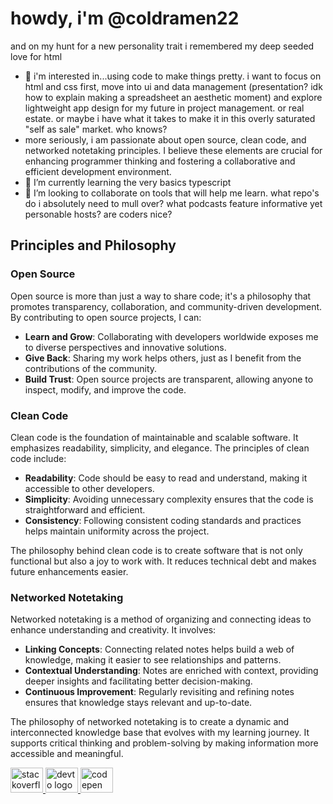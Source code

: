 # howdy, i'm  @coldramen22 
and on my hunt for a new personality trait i remembered my deep seeded love for html


- 👀 i'm interested in...using code to make things pretty. i want to focus on html and css first, move into ui and data management (presentation? idk how to explain making a spreadsheet an aesthetic moment) and explore lightweight app design for my future in project management. or real estate. or maybe i have what it takes to make it in this overly saturated "self as sale" market. who knows?
-   more seriously, i am passionate about open source, clean code, and networked notetaking principles. I believe these elements are crucial for enhancing programmer thinking and fostering a collaborative and efficient development environment.
- 🌱 I’m currently learning the very basics typescript
- 💞️ I’m looking to collaborate on tools that will help me learn. what repo's do i absolutely need to mull over? what podcasts feature informative yet personable hosts? are coders nice?


## Principles and Philosophy

### Open Source

Open source is more than just a way to share code; it's a philosophy that promotes transparency, collaboration, and community-driven development. By contributing to open source projects, I can:

- **Learn and Grow**: Collaborating with developers worldwide exposes me to diverse perspectives and innovative solutions.
- **Give Back**: Sharing my work helps others, just as I benefit from the contributions of the community.
- **Build Trust**: Open source projects are transparent, allowing anyone to inspect, modify, and improve the code.

### Clean Code

Clean code is the foundation of maintainable and scalable software. It emphasizes readability, simplicity, and elegance. The principles of clean code include:

- **Readability**: Code should be easy to read and understand, making it accessible to other developers.
- **Simplicity**: Avoiding unnecessary complexity ensures that the code is straightforward and efficient.
- **Consistency**: Following consistent coding standards and practices helps maintain uniformity across the project.

The philosophy behind clean code is to create software that is not only functional but also a joy to work with. It reduces technical debt and makes future enhancements easier.

### Networked Notetaking

Networked notetaking is a method of organizing and connecting ideas to enhance understanding and creativity. It involves:

- **Linking Concepts**: Connecting related notes helps build a web of knowledge, making it easier to see relationships and patterns.
- **Contextual Understanding**: Notes are enriched with context, providing deeper insights and facilitating better decision-making.
- **Continuous Improvement**: Regularly revisiting and refining notes ensures that knowledge stays relevant and up-to-date.

The philosophy of networked notetaking is to create a dynamic and interconnected knowledge base that evolves with my learning journey. It supports critical thinking and problem-solving by making information more accessible and meaningful.

 <a href="https://stackoverflow.com/users/22270158/coldramen22" target="_blank">   <img src="https://raw.githubusercontent.com/maurodesouza/profile-readme-generator/master/src/assets/icons/social/stackoverflow/default.svg" width="52" height="40" alt="stackoverflow logo"  /> </a> <a href="https://dev.to/coldramen22" target="_blank">   <img src="https://raw.githubusercontent.com/maurodesouza/profile-readme-generator/master/src/assets/icons/social/devto/default.svg" width="52" height="40" alt="devto logo"  /> </a> <a href="https://codepen.io/coldramen22" target="_blank">   <img src="https://raw.githubusercontent.com/maurodesouza/profile-readme-generator/master/src/assets/icons/social/codepen/default.svg" width="52" height="40" alt="codepen logo"  /> </a></div>

<!---
coldramen22/coldramen22 is a ✨ special ✨ repository because its `README.md` (this file) appears on your GitHub profile.
You can click the Preview link to take a look at your changes.
--->
